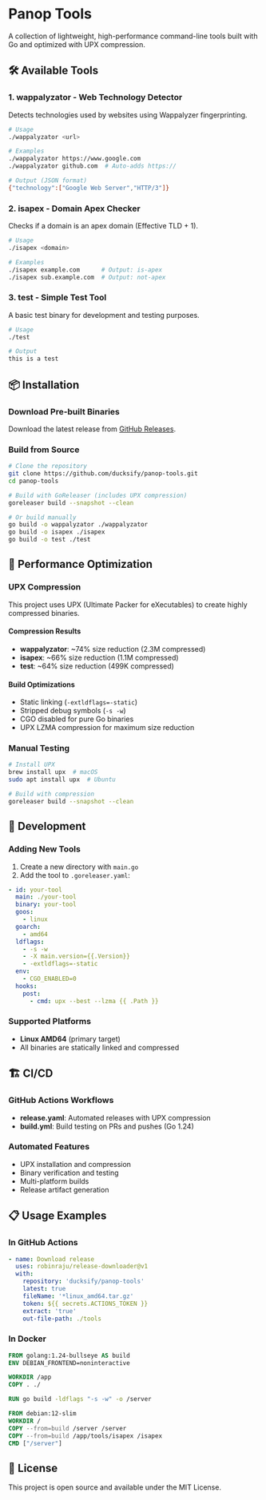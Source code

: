 # Panop Tools


A collection of lightweight, high-performance command-line tools built with Go and optimized with UPX compression.

## 🛠️ Available Tools

### 1. **wappalyzator** - Web Technology Detector
Detects technologies used by websites using Wappalyzer fingerprinting.

```bash
# Usage
./wappalyzator <url>

# Examples
./wappalyzator https://www.google.com
./wappalyzator github.com  # Auto-adds https://

# Output (JSON format)
{"technology":["Google Web Server","HTTP/3"]}
```

### 2. **isapex** - Domain Apex Checker
Checks if a domain is an apex domain (Effective TLD + 1).

```bash
# Usage
./isapex <domain>

# Examples
./isapex example.com      # Output: is-apex
./isapex sub.example.com  # Output: not-apex
```

### 3. **test** - Simple Test Tool
A basic test binary for development and testing purposes.

```bash
# Usage
./test

# Output
this is a test
```

## 📦 Installation

### Download Pre-built Binaries
Download the latest release from [GitHub Releases](https://github.com/ducksify/panop-tools/releases).

### Build from Source
```bash
# Clone the repository
git clone https://github.com/ducksify/panop-tools.git
cd panop-tools

# Build with GoReleaser (includes UPX compression)
goreleaser build --snapshot --clean

# Or build manually
go build -o wappalyzator ./wappalyzator
go build -o isapex ./isapex
go build -o test ./test
```

## 🚀 Performance Optimization

### UPX Compression
This project uses UPX (Ultimate Packer for eXecutables) to create highly compressed binaries.

#### Compression Results
- **wappalyzator**: ~74% size reduction (2.3M compressed)
- **isapex**: ~66% size reduction (1.1M compressed)  
- **test**: ~64% size reduction (499K compressed)

#### Build Optimizations
- Static linking (`-extldflags=-static`)
- Stripped debug symbols (`-s -w`)
- CGO disabled for pure Go binaries
- UPX LZMA compression for maximum size reduction

### Manual Testing
```bash
# Install UPX
brew install upx  # macOS
sudo apt install upx  # Ubuntu

# Build with compression
goreleaser build --snapshot --clean
```

## 🔧 Development

### Adding New Tools
1. Create a new directory with `main.go`
2. Add the tool to `.goreleaser.yaml`:
```yaml
- id: your-tool
  main: ./your-tool
  binary: your-tool
  goos:
    - linux
  goarch:
    - amd64
  ldflags:
    - -s -w
    - -X main.version={{.Version}}
    - -extldflags=-static
  env:
    - CGO_ENABLED=0
  hooks:
    post:
      - cmd: upx --best --lzma {{ .Path }}
```

### Supported Platforms
- **Linux AMD64** (primary target)
- All binaries are statically linked and compressed

## 🏗️ CI/CD

### GitHub Actions Workflows
- **release.yaml**: Automated releases with UPX compression
- **build.yml**: Build testing on PRs and pushes (Go 1.24)

### Automated Features
- UPX installation and compression
- Binary verification and testing
- Multi-platform builds
- Release artifact generation

## 📋 Usage Examples

### In GitHub Actions
```yaml
- name: Download release
  uses: robinraju/release-downloader@v1
  with:
    repository: 'ducksify/panop-tools'
    latest: true
    fileName: '*linux_amd64.tar.gz'
    token: ${{ secrets.ACTIONS_TOKEN }}
    extract: 'true'
    out-file-path: ./tools
```

### In Docker
```dockerfile
FROM golang:1.24-bullseye AS build
ENV DEBIAN_FRONTEND=noninteractive

WORKDIR /app
COPY . ./

RUN go build -ldflags "-s -w" -o /server

FROM debian:12-slim
WORKDIR /
COPY --from=build /server /server
COPY --from=build /app/tools/isapex /isapex
CMD ["/server"]
```

## 📄 License
This project is open source and available under the MIT License.

